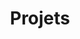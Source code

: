 ---
title: Projets
summary: Tous nos projets, nos jeux, nos ambitions.
description: Explore les projets de la Meridian Corp.
---